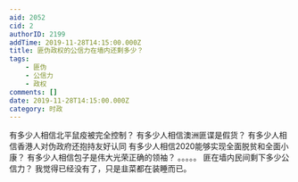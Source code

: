 ```yaml
---
aid: 2052
cid: 2
authorID: 2199
addTime: 2019-11-28T14:15:00.000Z
title: 匪伪政权的公信力在墙内还剩多少？
tags:
    - 匪伪
    - 公信力
    - 政权
comments: []
date: 2019-11-28T14:15:00.000Z
category: 时政
---
```


有多少人相信北平鼠疫被完全控制？ 有多少人相信澳洲匪谍是假货？ 有多少人相信香港人对伪政府还抱持友好认同 有多少人相信2020能够实现全面脱贫和全面小康？ 有多少人相信包子是伟大光荣正确的领袖？ 。。。。。 匪在墙内民间剩下多少公信力？ 我觉得已经没有了，只是韭菜都在装睡而已。
